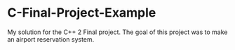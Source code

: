 # C-Final-Project-Example

My solution for the C++ 2 Final project.
The goal of this project was to make an airport reservation system.

